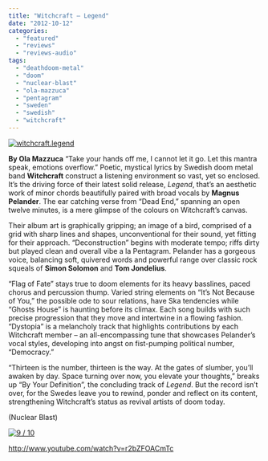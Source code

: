 ```yaml
---
title: "Witchcraft – Legend"
date: "2012-10-12"
categories: 
  - "featured"
  - "reviews"
  - "reviews-audio"
tags: 
  - "deathdoom-metal"
  - "doom"
  - "nuclear-blast"
  - "ola-mazzuca"
  - "pentagram"
  - "sweden"
  - "swedish"
  - "witchcraft"
---
```


[![](http://www.hellbound.ca/wp-content/uploads/2012/10/witchcraft.legend.jpg "witchcraft.legend")](http://www.hellbound.ca/2012/10/witchcraft-legend/witchcraft-legend/)

**By Ola Mazzuca** “Take your hands off me, I cannot let it go. Let this mantra speak, emotions overflow.” Poetic, mystical lyrics by Swedish doom metal band **Witchcraft** construct a listening environment so vast, yet so enclosed. It’s the driving force of their latest solid release, _Legend_, that’s an aesthetic work of minor chords beautifully paired with broad vocals by **Magnus Pelander**. The ear catching verse from “Dead End,” spanning an open twelve minutes, is a mere glimpse of the colours on Witchcraft’s canvas.

Their album art is graphically gripping; an image of a bird, comprised of a grid with sharp lines and shapes, unconventional for their sound, yet fitting for their approach. “Deconstruction” begins with moderate tempo; riffs dirty but played clean and overall vibe a la Pentagram. Pelander has a gorgeous voice, balancing soft, quivered words and powerful range over classic rock squeals of **Simon Solomon** and **Tom Jondelius**.

“Flag of Fate” stays true to doom elements for its heavy basslines, paced chorus and percussion thump. Varied string elements on “It’s Not Because of You,” the possible ode to sour relations, have Ska tendencies while “Ghosts House” is haunting before its climax. Each song builds with such precise progression that they move and intertwine in a flowing fashion. “Dystopia” is a melancholy track that highlights contributions by each Witchcraft member – an all-encompassing tune that showcases Pelander’s vocal styles, developing into angst on fist-pumping political number, “Democracy.”

“Thirteen is the number, thirteen is the way. At the gates of slumber, you’ll awaken by day. Space turning over now, you elevate your thoughts,” breaks up “By Your Definition”, the concluding track of _Legend_. But the record isn’t over, for the Swedes leave you to rewind, ponder and reflect on its content, strengthening Witchcraft’s status as revival artists of doom today.

(Nuclear Blast)

[![](http://www.hellbound.ca/wp-content/uploads/2009/05/review9.png "9 / 10")](http://www.hellbound.ca/2009/06/hooded-menace-fulfill-the-curse/review9/)

http://www.youtube.com/watch?v=r2bZFOACmTc
